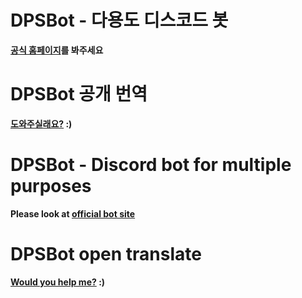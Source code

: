 # DPSBot - 다용도 디스코드 봇

**[공식 홈페이지](https://dpsbot.tk)를 봐주세요**


# DPSBot 공개 번역

**[도와주실래요?](https://www.transifex.com/ttakkku/dpsbot/dashboard/) :)**


# DPSBot - Discord bot for multiple purposes

**Please look at [official bot site](https://dpsbot.tk)**


# DPSBot open translate

**[Would you help me?](https://www.transifex.com/ttakkku/dpsbot/dashboard/) :)**
